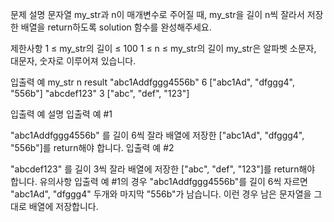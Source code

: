문제 설명
문자열 my_str과 n이 매개변수로 주어질 때, my_str을 길이 n씩 잘라서 저장한 배열을 return하도록 solution 함수를 완성해주세요.

제한사항
1 ≤ my_str의 길이 ≤ 100
1 ≤ n ≤ my_str의 길이
my_str은 알파벳 소문자, 대문자, 숫자로 이루어져 있습니다.


입출력 예
my_str	n	result
"abc1Addfggg4556b"	6	["abc1Ad", "dfggg4", "556b"]
"abcdef123"	3	["abc", "def", "123"]

입출력 예 설명
입출력 예 #1

"abc1Addfggg4556b" 를 길이 6씩 잘라 배열에 저장한 ["abc1Ad", "dfggg4", "556b"]를 return해야 합니다.
입출력 예 #2

"abcdef123" 를 길이 3씩 잘라 배열에 저장한 ["abc", "def", "123"]를 return해야 합니다.
유의사항
입출력 예 #1의 경우 "abc1Addfggg4556b"를 길이 6씩 자르면 "abc1Ad", "dfggg4" 두개와 마지막 "556b"가 남습니다. 이런 경우 남은 문자열을 그대로 배열에 저장합니다.